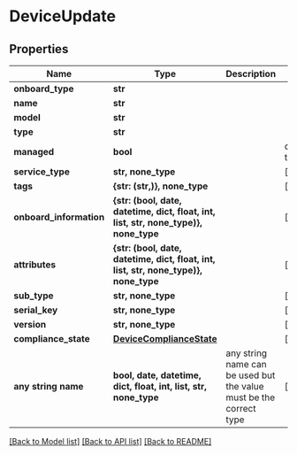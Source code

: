 # DeviceUpdate


## Properties
Name | Type | Description | Notes
------------ | ------------- | ------------- | -------------
**onboard_type** | **str** |  | 
**name** | **str** |  | 
**model** | **str** |  | 
**type** | **str** |  | 
**managed** | **bool** |  | defaults to False
**service_type** | **str, none_type** |  | [optional] 
**tags** | **{str: (str,)}, none_type** |  | [optional] 
**onboard_information** | **{str: (bool, date, datetime, dict, float, int, list, str, none_type)}, none_type** |  | [optional] 
**attributes** | **{str: (bool, date, datetime, dict, float, int, list, str, none_type)}, none_type** |  | [optional] 
**sub_type** | **str, none_type** |  | [optional] 
**serial_key** | **str, none_type** |  | [optional] 
**version** | **str, none_type** |  | [optional] 
**compliance_state** | [**DeviceComplianceState**](DeviceComplianceState.md) |  | [optional] 
**any string name** | **bool, date, datetime, dict, float, int, list, str, none_type** | any string name can be used but the value must be the correct type | [optional]

[[Back to Model list]](../README.md#documentation-for-models) [[Back to API list]](../README.md#documentation-for-api-endpoints) [[Back to README]](../README.md)


